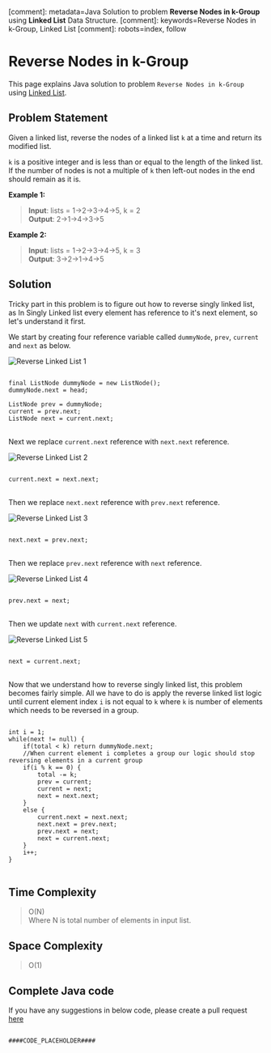 [comment]: metadata=Java Solution to problem <strong>Reverse Nodes in k-Group</strong> using <strong>Linked List</strong> Data Structure.
[comment]: keywords=Reverse Nodes in k-Group, Linked List
[comment]: robots=index, follow






<h1>Reverse Nodes in k-Group</h1>
<p>
This page explains Java solution to problem <code class="inline">Reverse Nodes in k-Group</code> using <a href="####BASEURL####what-is-linked-list" class="absolute" target="_blank" rel="noopener noreferrer">Linked List</a>.
</p>





<h2 class="heading">Problem Statement</h2>
<p>
Given a linked list, reverse the nodes of a linked list <code class="inline">k</code> at a time and return its modified list.
</p>
<p>
<code class="inline">k</code> is a positive integer and is less than or equal to the length of the linked list. If the number of nodes is not a multiple of <code class="inline">k</code> then left-out nodes in the end should remain as it is.
</p>





<b>Example 1:</b>
<blockquote>
<p>
<b>Input</b>: lists = 1->2->3->4->5,  k = 2<br/>
<b>Output</b>: 2->1->4->3->5<br />
</p>
</blockquote>

<b>Example 2:</b>
<blockquote>
<p>
<b>Input</b>: lists = 1->2->3->4->5,  k = 3<br/>
<b>Output</b>: 3->2->1->4->5<br />
</p>
</blockquote>





<h2 class="heading">Solution</h2>
<p>
Tricky part in this problem is to figure out how to reverse singly linked list, as In Singly Linked list every element has reference to it's next element, so let's understand it first.
</p>
<p>
We start by creating four reference variable called <code class="inline">dummyNode</code>, <code class="inline">prev</code>, <code class="inline">current</code> and <code class="inline">next</code> as below.
</p>
<img src="####BASEURL####reverse-linked-list/reverse-1.png" alt="Reverse Linked List 1" /> 
<pre>
<code class="language-java">
final ListNode dummyNode = new ListNode();
dummyNode.next = head;<br />
ListNode prev = dummyNode;
current = prev.next;
ListNode next = current.next;
</code>
</pre>


<p class="paragraph-heading">
Next we replace <code class="inline">current.next</code> reference with <code class="inline">next.next</code> reference.
</p>
<img src="####BASEURL####reverse-linked-list/reverse-2.png" alt="Reverse Linked List 2" /> 
<pre>
<code class="language-java">
current.next = next.next;
</code>
</pre>


<p class="paragraph-heading">
Then we replace <code class="inline">next.next</code> reference with <code class="inline">prev.next</code> reference.
</p>
<img src="####BASEURL####reverse-linked-list/reverse-3.png" alt="Reverse Linked List 3" /> 
<pre>
<code class="language-java">
next.next = prev.next;
</code>
</pre>


<p class="paragraph-heading">
Then we replace <code class="inline">prev.next</code> reference with <code class="inline">next</code> reference.
</p>
<img src="####BASEURL####reverse-linked-list/reverse-4.png" alt="Reverse Linked List 4" /> 
<pre>
<code class="language-java">
prev.next = next;
</code>
</pre>


<p class="paragraph-heading">
Then we update <code class="inline">next</code> with <code class="inline">current.next</code> reference.
</p>
<img src="####BASEURL####reverse-linked-list/reverse-5.png" alt="Reverse Linked List 5" /> 
<pre>
<code class="language-java">
next = current.next;
</code>
</pre>


<p class="paragraph-heading">
Now that we understand how to reverse singly linked list, this problem becomes fairly simple. All we have to do is apply the reverse linked list logic until current element index <code class="inline">i</code> is not equal to <code class="inline">k</code> where <code class="inline">k</code> is number of elements which needs to be reversed in a group.
</p>
<pre>
<code class="language-java">
int i = 1;
while(next != null) {
    if(total &lt; k) return dummyNode.next;
    //When current element i completes a group our logic should stop reversing elements in a current group
    if(i % k == 0) {
        total -= k;
        prev = current;
        current = next;
        next = next.next;
    }
    else {
        current.next = next.next;
        next.next = prev.next;
        prev.next = next;
        next = current.next;
    }
    i++;
}
</code>
</pre>


<h2 class="heading">Time Complexity</h2>
<blockquote>
<p>
O(N) <br />
Where N is total number of elements in input list. 
</p>
</blockquote>




<h2 class="heading">Space Complexity</h2>
<blockquote>
<p>
O(1)
</p>
</blockquote>




<h2 class="heading">Complete Java code</h2>
If you have any suggestions in below code, please create a pull request <a href="####LINK_PLACEHOLDER####" target="_blank" rel="noopener noreferrer" class="absolute">here</a>
<pre>
<code class="language-java">
####CODE_PLACEHOLDER####
</code>
</pre>
